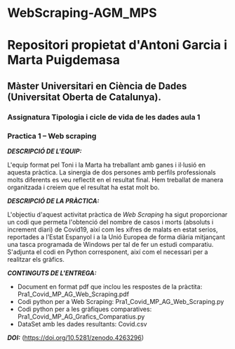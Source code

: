 # WebScraping-AGM_MPS
# Repositori propietat d'Antoni Garcia i Marta Puigdemasa

## Màster Universitari en Ciència de Dades (Universitat Oberta de Catalunya).

### Assignatura  Tipologia i cicle de vida de les dades aula 1
### Practica 1 – Web scraping


***DESCRIPCIÓ DE L'EQUIP:***

L'equip format pel Toni i la Marta ha treballant amb ganes i il·lusió en aquesta pràctica. La sinergia de dos persones amb perfils professionals molts diferents es veu reflectit en el resultat final. Hem treballat de manera organitzada i creiem que el resultat ha estat molt bo.

***DESCRIPCIÓ DE LA PRÀCTICA:***

L'objectiu d'aquest activitat pràctica de *Web Scraping* ha sigut proporcionar un codi que permeta l'obtenció del nombre de casos i morts (absoluts i increment diari) de Covid19, així com les xifres de malats en estat serios, reportades a l'Estat Espanyol i a la Unió Europea de forma diària mitjançant una tasca programada de Windows per tal de fer un estudi comparatiu. S'adjunta el codi en Python corresponent, així com el necessari per a realitzar els gràfics.

***CONTINGUTS DE L'ENTREGA:***

* Document en format pdf que inclou les respostes de la pràctita: Pra1_Covid_MP_AG_Web_Scraping.pdf
* Codi python per a Web Scraping: Pra1_Covid_MP_AG_Web_Scraping.py
* Codi python per a les gràfiques comparatives: Pra1_Covid_MP_AG_Grafics_Comparatius.py
* DataSet amb les dades resultants: Covid.csv


***DOI:*** (https://doi.org/10.5281/zenodo.4263296)
